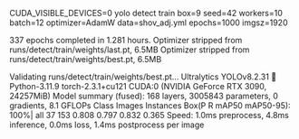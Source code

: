 CUDA_VISIBLE_DEVICES=0 yolo detect train box=9 seed=42 workers=10 batch=12 optimizer=AdamW data=shov_adj.yml  epochs=1000 imgsz=1920

337 epochs completed in 1.281 hours.
Optimizer stripped from runs/detect/train/weights/last.pt, 6.5MB
Optimizer stripped from runs/detect/train/weights/best.pt, 6.5MB

Validating runs/detect/train/weights/best.pt...
Ultralytics YOLOv8.2.31 🚀 Python-3.11.9 torch-2.3.1+cu121 CUDA:0 (NVIDIA GeForce RTX 3090, 24257MiB)
Model summary (fused): 168 layers, 3005843 parameters, 0 gradients, 8.1 GFLOPs
Class     Images  Instances      Box(P          R      mAP50  mAP50-95): 100%|
all         37        153      0.808      0.797      0.832      0.365
Speed: 1.0ms preprocess, 4.8ms inference, 0.0ms loss, 1.4ms postprocess per image